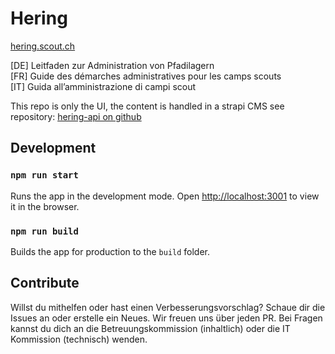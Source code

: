 # Hering 

[hering.scout.ch](hering.scout.ch)

[DE] Leitfaden zur Administration von Pfadilagern\
[FR] Guide des démarches administratives pour les camps scouts\
[IT] Guida all’amministrazione di campi scout

This repo is only the UI, the content is handled in a strapi CMS see repository: [hering-api on github](https://github.com/scout-ch/hering-api)

## Development

### `npm run start`

Runs the app in the development mode. Open [http://localhost:3001](http://localhost:3001) to view it in the browser.

### `npm run build`

Builds the app for production to the `build` folder.


## Contribute

Willst du mithelfen oder hast einen Verbesserungsvorschlag?
Schaue dir die Issues an oder erstelle ein Neues. 
Wir freuen uns über jeden PR.
Bei Fragen kannst du dich an die Betreuungskommission (inhaltlich) oder die IT Kommission (technisch) wenden.
